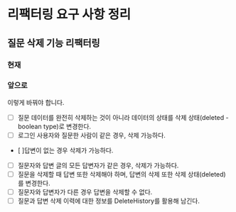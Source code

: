 # 리팩터링 요구 사항 정리

## 질문 삭제 기능 리팩터링
### 현재
### 앞으로
이렇게 바꿔야 합니다.
- [ ] 질문 데이터를 완전히 삭제하는 것이 아니라 데이터의 상태를 삭제 상태(deleted - boolean type)로 변경한다.
- [ ] 로그인 사용자와 질문한 사람이 같은 경우, 삭제 가능하다.
- [ ]답변이 없는 경우 삭제가 가능하다.
- [ ] 질문자와 답변 글의 모든 답변자가 같은 경우, 삭제가 가능하다.
- [ ] 질문을 삭제할 때 답변 또한 삭제해야 하며, 답변의 삭제 또한 삭제 상태(deleted)를 변경한다.
- [ ] 질문자와 답변자가 다른 경우 답변을 삭제할 수 없다.
- [ ] 질문과 답변 삭제 이력에 대한 정보를 DeleteHistory를 활용해 남긴다.